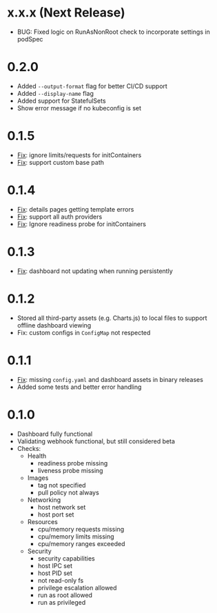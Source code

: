 # x.x.x (Next Release)
* BUG: Fixed logic on RunAsNonRoot check to incorporate settings in podSpec

# 0.2.0
* Added `--output-format` flag for better CI/CD support
* Added `--display-name` flag
* Added support for StatefulSets
* Show error message if no kubeconfig is set

# 0.1.5
* [Fix](https://github.com/reactiveops/polaris/issues/125): ignore limits/requests for initContainers
* [Fix](https://github.com/reactiveops/polaris/issues/132): support custom base path

# 0.1.4
* [Fix](https://github.com/reactiveops/polaris/issues/116): details pages getting template errors
* [Fix](https://github.com/reactiveops/polaris/issues/114): support all auth providers
* [Fix](https://github.com/reactiveops/polaris/issues/112): Ignore readiness probe for initContainers

# 0.1.3
* [Fix](https://github.com/reactiveops/polaris/issues/109): dashboard not updating when running persistently

# 0.1.2
* Stored all third-party assets (e.g. Charts.js) to local files to support offline dashboard viewing
* Fix: custom configs in `ConfigMap` not respected

# 0.1.1
* [Fix](https://github.com/reactiveops/polaris/issues/93): missing `config.yaml` and dashboard assets in binary releases
* Added some tests and better error handling

# 0.1.0
* Dashboard fully functional
* Validating webhook functional, but still considered beta
* Checks:
  * Health
    * readiness probe missing
    * liveness probe missing
  * Images
    * tag not specified
    * pull policy not always
  * Networking
    * host network set
    * host port set
  * Resources
    * cpu/memory requests missing
    * cpu/memory limits missing
    * cpu/memory ranges exceeded
  * Security
    * security capabilities
    * host IPC set
    * host PID set
    * not read-only fs
    * privilege escalation allowed
    * run as root allowed
    * run as privileged
